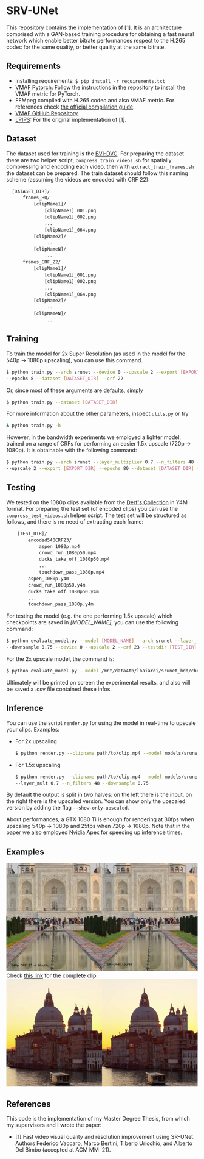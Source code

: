 # SRV-UNet

This repository contains the implementation of [1]. It is an architecture comprised with a GAN-based training procedure
for obtaining a fast neural network which enable better bitrate performances respect to the H.265 codec for the same
quality, or better quality at the same bitrate.

## Requirements

- Installing requirements: `$ pip install -r requirements.txt`
- [VMAF Pytorch](https://github.com/alvitrioliks/VMAF-torch): Follow the instructions in the repository to install the VMAF
  metric for PyTorch.
- FFMpeg compiled with H.265 codec and also VMAF metric. For references
  check [the official compilation guide](https://trac.ffmpeg.org/wiki/CompilationGuide/Ubuntu).
- [VMAF GitHub Repository](https://github.com/Netflix/vmaf).
- [LPIPS](https://github.com/richzhang/PerceptualSimilarity): For the original implementation of [1].

## Dataset

The dataset used for training is the [BVI-DVC](https://arxiv.org/pdf/2003.13552). For preparing the dataset
there are two helper script,
`compress_train_videos.sh` for spatially compressing and encoding each video, then with `extract_train_frames.sh` the
dataset can be prepared. The train dataset should follow this naming scheme (assuming the videos are encoded with CRF 22):

```bash
  [DATASET_DIR]/
      frames_HQ/
          [clipName1]/
              [clipName1]_001.png
              [clipName1]_002.png
              ...
              [clipName1]_064.png
          [clipName2]/
              ...
          [clipNameN]/
              ...
      frames_CRF_22/
          [clipName1]/
              [clipName1]_001.png
              [clipName1]_002.png
              ...
              [clipName1]_064.png
          [clipName2]/
              ...
          [clipNameN]/
              ...
```

## Training

To train the model for 2x Super Resolution (as used in the model for the 540p -> 1080p
upscaling), you can use this command.

```bash
$ python train.py --arch srunet --device 0 --upscale 2 --export [EXPORT_DIR] \
--epochs 8 --dataset [DATASET_DIR] --crf 22
```

Or, since most of these arguments are defaults, simply

```bash
$ python train.py --dataset [DATASET_DIR]
```

For more information about the other parameters, inspect `utils.py` or try

```bash
& python train.py -h
```

However, in the bandwidth experiments we employed a lighter model, trained on a range of CRFs for performing an easier
1.5x upscale (720p -> 1080p). It is obtainable with the following command:

```bash
$ python train.py --arch srunet --layer_multiplier 0.7 --n_filters 48 --downsample 0.75 --device 0 \
--upscale 2 --export [EXPORT_DIR] --epochs 80 --dataset [DATASET_DIR] --crf [CRF]
```

## Testing

We tested on the 1080p clips available from the [Derf's Collection](https://media.xiph.org/video/derf/) in Y4M format. 
For preparing the test set (of encoded clips) you can use the `compress_test_videos.sh` helper script.
The test set will be structured as follows, and there is no need of extracting each frame:

```bash
    [TEST_DIR]/
        encoded540CRF23/
            aspen_1080p.mp4
            crowd_run_1080p50.mp4
            ducks_take_off_1080p50.mp4
            ...
            touchdown_pass_1080p.mp4
        aspen_1080p.y4m
        crowd_run_1080p50.y4m
        ducks_take_off_1080p50.y4m
        ...
        touchdown_pass_1080p.y4m
```

For testing the model (e.g. the one performing 1.5x upscale) which checkpoints are saved in _[MODEL_NAME]_, you can use
the following command:

```bash
$ python evaluate_model.py --model [MODEL_NAME] --arch srunet --layer_mult 0.7 --n_filters 48 \
--downsample 0.75 --device 0 --upscale 2 --crf 23 --testdir [TEST_DIR] --testinputres 720 --testoutputres 1080
```

For the 2x upscale model, the command is:

```bash
$ python evaluate_model.py --model /mnt/data4tb/lbaiardi/srunet_hdd/checkpoints/srunet_crf_30_w0:1_W1:1/srunet_epoch:0_ssim:0.5718_vmaf:95.4761_crf:30.pth --device 0 --crf 30 --testdir /mnt/data4tb/lbaiardi/srunet_hdd/clips --testinputres 540 --testoutputres 1080
```

Ultimately will be printed on screen the experimental results, and also will be saved a .csv file contained these infos.

## Inference

You can use the script `render.py` for using the model in real-time to upscale your clips. Examples:

- For 2x upscaling

    ```bash
    $ python render.py --clipname path/to/clip.mp4 --model models/srunet_2x_crf23.pth
    ```

- For 1.5x upscaling

    ```bash
    $ python render.py --clipname path/to/clip.mp4 --model models/srunet_1.5x_crf23.pth \
    --layer_mult 0.7 --n_filters 48 --downsample 0.75
    ```

By default the output is split in two halves: on the left there is the input, on the right there is
the upscaled version. You can show only the upscaled version by adding the flag `--show-only-upscaled`.

About performances, a GTX 1080 Ti is enough for rendering at 30fps when upscaling 540p -> 1080p and 25fps when 720p ->
1080p. Note that in the paper we also employed [Nvidia Apex](https://nvidia.github.io/apex/) for speeding up inference
times.

## Examples

![TajMahal](pics/tajmahal.png)
Check [this link](https://bit.ly/3aGPzMW) for the complete clip.  
![Venice](pics/venice.png)

## References

This code is the implementation of my Master Degree Thesis, from which my supervisors and I wrote the paper:

- [1] Fast video visual quality and resolution improvement using SR-UNet. Authors Federico Vaccaro, Marco Bertini,
  Tiberio Uricchio, and Alberto Del Bimbo (accepted at ACM MM '21).
  